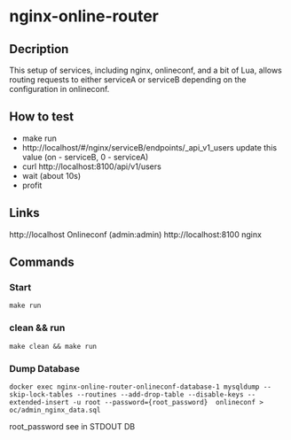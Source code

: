 # nginx-online-router

## Decription
This setup of services, including nginx, onlineconf, and a bit of Lua, allows routing requests to either serviceA or serviceB depending on the configuration in onlineconf.

## How to test
- make run
- http://localhost/#/nginx/serviceB/endpoints/_api_v1_users update this value (on - serviceB, 0 - serviceA)
- curl http://localhost:8100/api/v1/users
- wait (about 10s)
- profit 

## Links
http://localhost Onlineconf (admin:admin)
http://localhost:8100 nginx

## Commands
### Start
```
make run
```
### clean && run
```
make clean && make run
```
### Dump Database
```
docker exec nginx-online-router-onlineconf-database-1 mysqldump --skip-lock-tables --routines --add-drop-table --disable-keys --extended-insert -u root --password={root_password}  onlineconf > oc/admin_nginx_data.sql
```
root_password see in STDOUT DB